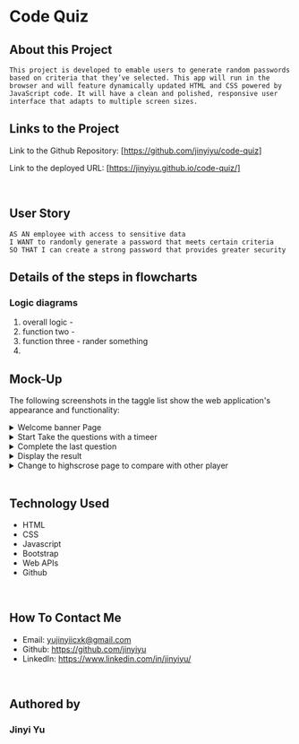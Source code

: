 # Code Quiz



## About this Project

```
This project is developed to emable users to generate random passwords based on criteria that they’ve selected. This app will run in the browser and will feature dynamically updated HTML and CSS powered by JavaScript code. It will have a clean and polished, responsive user interface that adapts to multiple screen sizes.
```

## Links to the Project

Link to the Github Repository: [https://github.com/jinyiyu/code-quiz]

Link to the deployed URL: [https://jinyiyu.github.io/code-quiz/]

<br>

## User Story

```
AS AN employee with access to sensitive data
I WANT to randomly generate a password that meets certain criteria
SO THAT I can create a strong password that provides greater security
```

## Details of the steps in flowcharts

### Logic diagrams

1. overall logic - 
2. function two - 
3. function three - rander something
4. 

## Mock-Up

The following screenshots in the taggle list show the web application's appearance and functionality:

<details>
<summary> Welcome banner Page</summary>

![display](./assets/image/display-start.png)
</details>

<details>
<summary> Start Take the questions with a timeer</summary>

![display2](./assets/image/password-length.png)
</details>

<details>
<summary> Complete the last question</summary>

![display2](./assets/image/alert-length.png)
</details>

<details>
<summary> Display the result</summary>

![display2](./assets/image/password-characters1.png)
![display2](./assets/image/password-characters2.png)
![display2](./assets/image/password-characters3.png)
![display2](./assets/image/password-characters4.png)
</details>

<details>
<summary> Change to highscrose page to compare with other player</summary>

![display2](./assets/image/alert-characters.png)
</details>

<br>

## Technology Used

- HTML
- CSS
- Javascript
- Bootstrap
- Web APIs
- Github

<br>

## How To Contact Me

- Email: yujinyiicxk@gmail.com
- Github: https://github.com/jinyiyu
- LinkedIn: https://www.linkedin.com/in/jinyiyu/

<br>

## Authored by

### __Jinyi Yu__